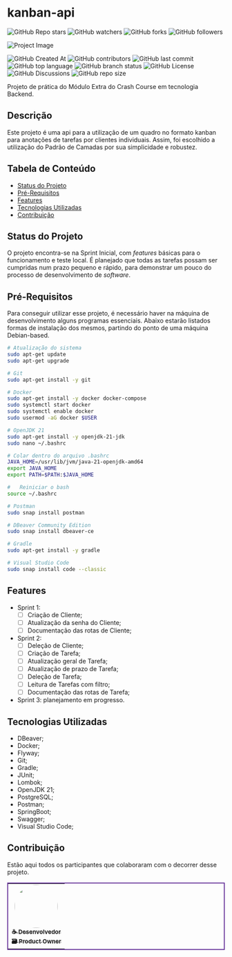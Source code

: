 # kanban-api

![GitHub Repo stars](https://img.shields.io/github/stars/BrCME/kanban-api)
![GitHub watchers](https://img.shields.io/github/watchers/BrCME/kanban-api)
![GitHub forks](https://img.shields.io/github/forks/BrCME/kanban-api)
![GitHub followers](https://img.shields.io/github/followers/BrCME)

![Project Image](https://avatars.githubusercontent.com/u/161401654?v=4)

![GitHub Created At](https://img.shields.io/github/created-at/BrCME/kanban-api)
![GitHub contributors](https://img.shields.io/github/contributors-anon/BrCME/kanban-api)
![GitHub last commit](https://img.shields.io/github/last-commit/BrCME/kanban-api)
![GitHub top language](https://img.shields.io/github/languages/top/BrCME/kanban-api)
![GitHub branch status](https://img.shields.io/github/checks-status/BrCME/kanban-api/main)
![GitHub License](https://img.shields.io/github/license/BrCME/kanban-api)
![GitHub Discussions](https://img.shields.io/github/discussions/BrCME/kanban-api)
![GitHub repo size](https://img.shields.io/github/repo-size/BrCME/kanban-api)

Projeto de prática do Módulo Extra do Crash Course em tecnologia Backend.

## Descrição

Este projeto é uma api para a utilização de um quadro no formato kanban para anotações de tarefas por clientes individuais. Assim, foi escolhido a utilização do Padrão de Camadas por sua simplicidade e robustez.

## Tabela de Conteúdo

- [Status do Projeto](#status-do-projeto)
- [Pré-Requisitos](#pré-requisitos)
- [Features](#features)
- [Tecnologias Utilizadas](#tecnologias-utilizadas)
- [Contribuição](#contribuição)

## Status do Projeto

O projeto encontra-se na Sprint Inicial, com *features* básicas para o funcionamento e teste local. É planejado que todas as tarefas possam ser cumpridas num prazo pequeno e rápido, para demonstrar um pouco do processo de desenvolvimento de *software*.

## Pré-Requisitos

Para conseguir utilizar esse projeto, é necessário haver na máquina de desenvolvimento alguns programas essenciais. Abaixo estarão listados formas de instalação dos mesmos, partindo do ponto de uma máquina Debian-based.

```bash
# Atualização do sistema
sudo apt-get update
sudo apt-get upgrade

# Git
sudo apt-get install -y git

# Docker
sudo apt-get install -y docker docker-compose
sudo systemctl start docker
sudo systemctl enable docker
sudo usermod -aG docker $USER

# OpenJDK 21
sudo apt-get install -y openjdk-21-jdk
sudo nano ~/.bashrc

# Colar dentro do arquivo .bashrc
JAVA_HOME=/usr/lib/jvm/java-21-openjdk-amd64
export JAVA_HOME
export PATH=$PATH:$JAVA_HOME

#	Reiniciar o bash
source ~/.bashrc

# Postman
sudo snap install postman

# DBeaver Community Edition
sudo snap install dbeaver-ce

# Gradle
sudo apt-get install -y gradle

# Visual Studio Code
sudo snap install code --classic
```


## Features

- Sprint 1:
	- [ ] Criação de Cliente;
	- [ ] Atualização da senha do Cliente;
	- [ ] Documentação das rotas de Cliente;
- Sprint 2:
	- [ ] Deleção de Cliente;
	- [ ] Criação de Tarefa;
	- [ ] Atualização geral de Tarefa;
	- [ ] Atualização de prazo de Tarefa;
	- [ ] Deleção de Tarefa;
	- [ ] Leitura de Tarefas com filtro;
	- [ ] Documentação das rotas de Tarefa;
- Sprint 3: planejamento em progresso.


## Tecnologias Utilizadas

- DBeaver;
- Docker;
- Flyway;
- Git;
- Gradle;
- JUnit;
- Lombok;
- OpenJDK 21;
- PostgreSQL;
- Postman;
- SpringBoot;
- Swagger;
- Visual Studio Code;

## Contribuição

Estão aqui todos os participantes que colaboraram com o decorrer desse projeto.

<table style="border: solid 2px rebeccapurple">
	<tr>
		<td align="center">
			<a href="https://www.linkedin.com/in/rabispedro/">
				<img style="border-radius: 50%;" src="https://avatars.githubusercontent.com/u/42853022?v=4" width="100px;" />
				<br/>
				<sub>
					<b>
						☕ Desenvolvedor
						</br>
						🗃 Product Owner
					</b>
				</sub>
			</a>
		</td>
	</tr>
</table>
